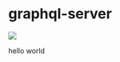 # graphql-server

![](https://github.com/sograindustries/graphql-server/workflows/.github/workflows/deploy.yml/badge.svg)

hello world
